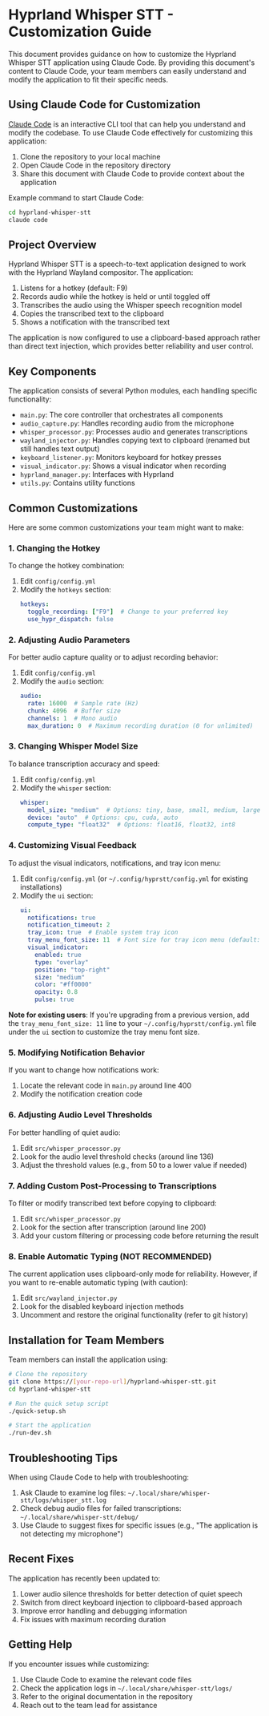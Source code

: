 # Hyprland Whisper STT - Customization Guide

This document provides guidance on how to customize the Hyprland Whisper STT application using Claude Code. By providing this document's content to Claude Code, your team members can easily understand and modify the application to fit their specific needs.

## Using Claude Code for Customization

[Claude Code](https://claude.ai/code) is an interactive CLI tool that can help you understand and modify the codebase. To use Claude Code effectively for customizing this application:

1. Clone the repository to your local machine
2. Open Claude Code in the repository directory
3. Share this document with Claude Code to provide context about the application

Example command to start Claude Code:
```bash
cd hyprland-whisper-stt
claude code
```

## Project Overview

Hyprland Whisper STT is a speech-to-text application designed to work with the Hyprland Wayland compositor. The application:

1. Listens for a hotkey (default: F9)
2. Records audio while the hotkey is held or until toggled off
3. Transcribes the audio using the Whisper speech recognition model
4. Copies the transcribed text to the clipboard
5. Shows a notification with the transcribed text

The application is now configured to use a clipboard-based approach rather than direct text injection, which provides better reliability and user control.

## Key Components

The application consists of several Python modules, each handling specific functionality:

- `main.py`: The core controller that orchestrates all components
- `audio_capture.py`: Handles recording audio from the microphone
- `whisper_processor.py`: Processes audio and generates transcriptions
- `wayland_injector.py`: Handles copying text to clipboard (renamed but still handles text output)
- `keyboard_listener.py`: Monitors keyboard for hotkey presses
- `visual_indicator.py`: Shows a visual indicator when recording
- `hyprland_manager.py`: Interfaces with Hyprland
- `utils.py`: Contains utility functions

## Common Customizations

Here are some common customizations your team might want to make:

### 1. Changing the Hotkey

To change the hotkey combination:

1. Edit `config/config.yml`
2. Modify the `hotkeys` section:
   ```yaml
   hotkeys:
     toggle_recording: ["F9"]  # Change to your preferred key
     use_hypr_dispatch: false
   ```

### 2. Adjusting Audio Parameters

For better audio capture quality or to adjust recording behavior:

1. Edit `config/config.yml`
2. Modify the `audio` section:
   ```yaml
   audio:
     rate: 16000  # Sample rate (Hz)
     chunk: 4096  # Buffer size
     channels: 1  # Mono audio
     max_duration: 0  # Maximum recording duration (0 for unlimited)
   ```

### 3. Changing Whisper Model Size

To balance transcription accuracy and speed:

1. Edit `config/config.yml`
2. Modify the `whisper` section:
   ```yaml
   whisper:
     model_size: "medium"  # Options: tiny, base, small, medium, large
     device: "auto"  # Options: cpu, cuda, auto
     compute_type: "float32"  # Options: float16, float32, int8
   ```

### 4. Customizing Visual Feedback

To adjust the visual indicators, notifications, and tray icon menu:

1. Edit `config/config.yml` (or `~/.config/hyprstt/config.yml` for existing installations)
2. Modify the `ui` section:
   ```yaml
   ui:
     notifications: true
     notification_timeout: 2
     tray_icon: true  # Enable system tray icon
     tray_menu_font_size: 11  # Font size for tray icon menu (default: 11)
     visual_indicator:
       enabled: true
       type: "overlay"
       position: "top-right"
       size: "medium"
       color: "#ff0000"
       opacity: 0.8
       pulse: true
   ```

**Note for existing users**: If you're upgrading from a previous version, add the `tray_menu_font_size: 11` line to your `~/.config/hyprstt/config.yml` file under the `ui` section to customize the tray menu font size.

### 5. Modifying Notification Behavior

If you want to change how notifications work:

1. Locate the relevant code in `main.py` around line 400
2. Modify the notification creation code

### 6. Adjusting Audio Level Thresholds

For better handling of quiet audio:

1. Edit `src/whisper_processor.py`
2. Look for the audio level threshold checks (around line 136)
3. Adjust the threshold values (e.g., from 50 to a lower value if needed)

### 7. Adding Custom Post-Processing to Transcriptions

To filter or modify transcribed text before copying to clipboard:

1. Edit `src/whisper_processor.py`
2. Look for the section after transcription (around line 200)
3. Add your custom filtering or processing code before returning the result

### 8. Enable Automatic Typing (NOT RECOMMENDED)

The current application uses clipboard-only mode for reliability. However, if you want to re-enable automatic typing (with caution):

1. Edit `src/wayland_injector.py`
2. Look for the disabled keyboard injection methods
3. Uncomment and restore the original functionality (refer to git history)

## Installation for Team Members

Team members can install the application using:

```bash
# Clone the repository
git clone https://[your-repo-url]/hyprland-whisper-stt.git
cd hyprland-whisper-stt

# Run the quick setup script
./quick-setup.sh

# Start the application
./run-dev.sh
```

## Troubleshooting Tips

When using Claude Code to help with troubleshooting:

1. Ask Claude to examine log files: `~/.local/share/whisper-stt/logs/whisper_stt.log`
2. Check debug audio files for failed transcriptions: `~/.local/share/whisper-stt/debug/`
3. Use Claude to suggest fixes for specific issues (e.g., "The application is not detecting my microphone")

## Recent Fixes

The application has recently been updated to:

1. Lower audio silence thresholds for better detection of quiet speech
2. Switch from direct keyboard injection to clipboard-based approach
3. Improve error handling and debugging information
4. Fix issues with maximum recording duration

## Getting Help

If you encounter issues while customizing:

1. Use Claude Code to examine the relevant code files
2. Check the application logs in `~/.local/share/whisper-stt/logs/`
3. Refer to the original documentation in the repository
4. Reach out to the team lead for assistance